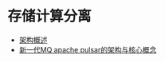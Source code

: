 # 存储计算分离

- [架构概述](https://pulsar.apache.org/docs/zh-CN/next/concepts-architecture-overview/)
- [新一代MQ apache pulsar的架构与核心概念](https://zhuanlan.zhihu.com/p/88618994)